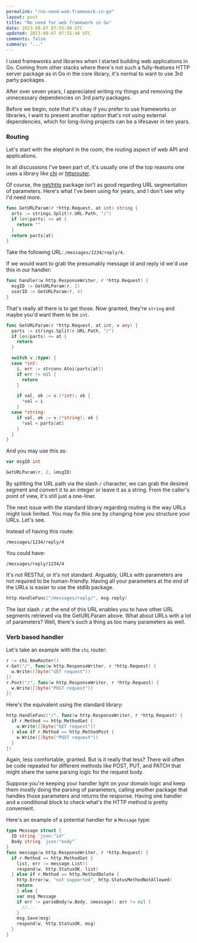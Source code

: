 ```yaml
---
permalink: "/no-need-web-framework-in-go"
layout: post
title: "No need for web framework in Go"
date: 2023-08-07 07:55:40 UTC
updated: 2023-08-07 07:55:40 UTC
comments: false
summary: "..."
---
```


I used frameworks and libraries when I started building web applications in Go. Coming from other stacks where there's not such a fully-features HTTP server package as in Go in the core library, it's normal to want to use 3rd party packages.

After over seven years, I appreciated writing my things and removing the unnecessary dependencies on 3rd party packages.

Before we begin, note that it's okay if you prefer to use frameworks or libraries, I want to present another option that's not using external dependencies, which for long-living projects can be a lifesaver in ten years.

### Routing

Let's start with the elephant in the room, the routing aspect of web API and applications.

In all discussions I've been part of, it's usually one of the top reasons one uses a library like [chi](https://github.com/go-chi/chi) or [httprouter](https://github.com/julienschmidt/httprouter).

Of course, the [net/http](https://pkg.go.dev/net/http) package isn't as good  regarding URL segmentation of parameters. Here's what I've been using for years, and I don't see why I'd need more.

```go
func GetURLParam(r *http.Request, at int) string {
  arts := strings.Split(r.URL.Path, "/")
  if len(parts) <= at {
    return ""
  }
  return parts[at]
}
```

Take the following URL: `/messages/1234/reply/4`.

If we would want to grab the presumably message id and reply id we'd use this in our handler:

```go
func handler(w http.ResponseWriter, r *http.Request) {
  msgID := GetURLParam(r, 2)
  userID := GetURLParam(r, 4)
}
```

That's really all there is to get those. Now granted, they're `string` and maybe you'd want them to be `int`.

```go
func GetURLParam(r *http.Request, at int, v any) {
  parts := strings.Split(r.URL.Path, "/")
  if len(parts) <= at {
    return
  }

  switch v.(type) {
  case *int:
    i, err := strconv.Atoi(parts[at])
    if err != nil {
      return
    }

    if val, ok := v.(*int); ok {
      *val = i
    }
  case *string:
    if val, ok := v.(*string); ok {
      *val = parts[at]
    }
  }
}
```

And you may use this as:

```go
var msgID int

GetURLParam(r, 2, &msgID)
```

By splitting the URL path via the slash `/` character, we can grab the desired segment and convert it to an integer or leave it as a string. From the caller's point of view, it's still just a one-liner.

The next issue with the standard library regarding routing is the way URLs might look limited. You may fix this one by changing how you structure your URLs. Let's see.

Instead of having this route:

```
/messages/1234/reply/4
```

You could have:

```
/messages/reply/1234/4
```

It's not RESTful, or it's not standard. Arguably, URLs with parameters are not required to be human-friendly. Having all your parameters at the end of the URLs is easier to use the stdlib package.

```go
http.HandleFunc("/messages/reply/", msg.reply)
```

The last slash `/` at the end of this URL enables you to have other URL segments retrieved via the GetURLParam above. What about URLs with a lot of parameters? Well, there's such a thing as too many parameters as well.

### Verb based handler

Let's take an example with the `chi` router:

```go
r := chi.NewRouter()
r.Get("/", func(w http.ResponseWriter, r *http.Request) {
  w.Write([]byte("GET request"))
})
r.Post("/", func(w http.ResponseWriter, r *http.Request) {
  w.Write([]byte("POST request"))
})
```

Here's the equivalent using the standard library:

```go
http.HandleFunc("/", func(w http.ResponseWriter, r *http.Request) {
  if r.Method == http.MethodGet {
    w.Write([]byte("GET request"))
  } else if r.Method == http.MethodPost {
    w.Write([]byte("POST request"))
  }
})
```

Again, less comfortable, granted. But is it really that less? There will often be code repeated for different methods like POST, PUT, and PATCH that might share the same parsing logic for the request body.

Suppose you're keeping your handler light on your domain logic and keep them mostly doing the parsing of parameters, calling another package that handles those parameters and returns the response. Having one handler and a conditional block to check what's the HTTP method is pretty convenient.

Here's an example of a potential handler for a `Message` type:

```go
type Message struct {
  ID string `json:"id"`
  Body string `json:"body"`
}
func message(w http.ResponseWriter, r *http.Request) {
  if r.Method == http.MethodGet {
    list, err := message.List()
    respond(w, http.StatusOK, list)
  } else if r.Method == http.MethodDelete {
    http.Error(w, "not supported", http.StatusMethodNotAllowed)
    return
	} else {
    var msg Message
    if err := parseBody(w.Body, &message); err != nil {
      //...
    }
    msg.Save(msg)		
    respond(w, http.StatusOK, msg)
  }
}
```

